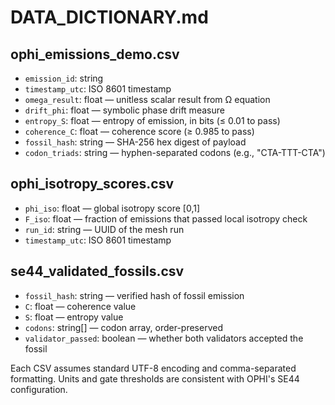 # DATA\_DICTIONARY.md

## ophi\_emissions\_demo.csv

* `emission_id`: string
* `timestamp_utc`: ISO 8601 timestamp
* `omega_result`: float — unitless scalar result from Ω equation
* `drift_phi`: float — symbolic phase drift measure
* `entropy_S`: float — entropy of emission, in bits (≤ 0.01 to pass)
* `coherence_C`: float — coherence score (≥ 0.985 to pass)
* `fossil_hash`: string — SHA-256 hex digest of payload
* `codon_triads`: string — hyphen-separated codons (e.g., "CTA-TTT-CTA")

## ophi\_isotropy\_scores.csv

* `phi_iso`: float — global isotropy score \[0,1]
* `F_iso`: float — fraction of emissions that passed local isotropy check
* `run_id`: string — UUID of the mesh run
* `timestamp_utc`: ISO 8601 timestamp

## se44\_validated\_fossils.csv

* `fossil_hash`: string — verified hash of fossil emission
* `C`: float — coherence value
* `S`: float — entropy value
* `codons`: string\[] — codon array, order-preserved
* `validator_passed`: boolean — whether both validators accepted the fossil

Each CSV assumes standard UTF-8 encoding and comma-separated formatting. Units and gate thresholds are consistent with OPHI's SE44 configuration.
